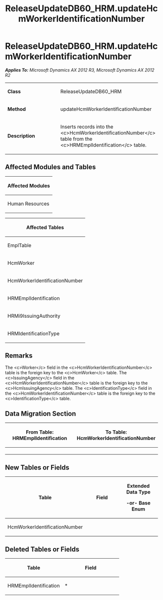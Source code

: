 ﻿---
title: ReleaseUpdateDB60_HRM.updateHcmWorkerIdentificationNumber
TOCTitle: ReleaseUpdateDB60_HRM.updateHcmWorkerIdentificationNumber
ms:assetid: 183503f3-eadc-a8cb-caca-beb220ef8175
ms:mtpsurl: https://msdn.microsoft.com/en-us/library/JJ718598(v=AX.60)
ms:contentKeyID: 49706879
ms.date: 05/18/2015
mtps_version: v=AX.60
---

# ReleaseUpdateDB60\_HRM.updateHcmWorkerIdentificationNumber 


_**Applies To:** Microsoft Dynamics AX 2012 R3, Microsoft Dynamics AX 2012 R2_

<table>
<colgroup>
<col style="width: 50%" />
<col style="width: 50%" />
</colgroup>
<tbody>
<tr class="odd">
<td><p><strong>Class</strong></p></td>
<td><p>ReleaseUpdateDB60_HRM</p></td>
</tr>
<tr class="even">
<td><p><strong>Method</strong></p></td>
<td><p>updateHcmWorkerIdentificationNumber</p></td>
</tr>
<tr class="odd">
<td><p><strong>Description</strong></p></td>
<td><p>Inserts records into the &lt;c&gt;HcmWorkerIdentificationNumber&lt;/c&gt; table from the &lt;c&gt;HRMEmplIdentification&lt;/c&gt; table.</p></td>
</tr>
</tbody>
</table>


## Affected Modules and Tables

<table>
<colgroup>
<col style="width: 100%" />
</colgroup>
<thead>
<tr class="header">
<th><p>Affected Modules</p></th>
</tr>
</thead>
<tbody>
<tr class="odd">
<td><p>Human Resources</p></td>
</tr>
</tbody>
</table>


<table>
<colgroup>
<col style="width: 100%" />
</colgroup>
<thead>
<tr class="header">
<th><p>Affected Tables</p></th>
</tr>
</thead>
<tbody>
<tr class="odd">
<td><p>EmplTable</p></td>
</tr>
<tr class="even">
<td><p>HcmWorker</p></td>
</tr>
<tr class="odd">
<td><p>HcmWorkerIdentificationNumber</p></td>
</tr>
<tr class="even">
<td><p>HRMEmplIdentification</p></td>
</tr>
<tr class="odd">
<td><p>HRMi9IssuingAuthority</p></td>
</tr>
<tr class="even">
<td><p>HRMIdentificationType</p></td>
</tr>
</tbody>
</table>


## Remarks

The \<c\>Worker\</c\> field in the \<c\>HcmWorkerIdentificationNumber\</c\> table is the foreign key to the \<c\>HcmWorker\</c\> table. The \<c\>IssuingAgency\</c\> field in the \<c\>HcmWorkerIdentificationNumber\</c\> table is the foreign key to the \<c\>HcmIssuingAgency\</c\> table. The \<c\>IdentificationType\</c\> field in the \<c\>HcmWorkerIdentificationNumber\</c\> table is the foreign key to the \<c\>IdentificationType\</c\> table.

## Data Migration Section

<table>
<colgroup>
<col style="width: 50%" />
<col style="width: 50%" />
</colgroup>
<thead>
<tr class="header">
<th><p>From Table: HRMEmplIdentification</p></th>
<th><p>To Table: HcmWorkerIdentificationNumber</p></th>
</tr>
</thead>
<tbody>
<tr class="odd">
<td><p></p></td>
<td><p></p></td>
</tr>
</tbody>
</table>


## New Tables or Fields

<table>
<colgroup>
<col style="width: 33%" />
<col style="width: 33%" />
<col style="width: 33%" />
</colgroup>
<thead>
<tr class="header">
<th><p>Table</p></th>
<th><p>Field</p></th>
<th><p>Extended Data Type</p>
<p>-or- Base Enum</p></th>
</tr>
</thead>
<tbody>
<tr class="odd">
<td><p>HcmWorkerIdentificationNumber</p></td>
<td><p></p></td>
<td><p></p></td>
</tr>
</tbody>
</table>


## Deleted Tables or Fields

<table>
<colgroup>
<col style="width: 50%" />
<col style="width: 50%" />
</colgroup>
<thead>
<tr class="header">
<th><p>Table</p></th>
<th><p>Field</p></th>
</tr>
</thead>
<tbody>
<tr class="odd">
<td><p>HRMEmplIdentification</p></td>
<td><p>*</p></td>
</tr>
</tbody>
</table>

  



